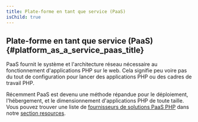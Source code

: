 ```yaml
---
title: Plate-forme en tant que service (PaaS)
isChild: true
---
```


## Plate-forme en tant que service (PaaS)  {#platform_as_a_service_paas_title}

PaaS fournit le système et l'architecture réseau nécessaire au fonctionnement d'applications PHP sur le web. Cela signifie peu voire pas du tout de configuration pour lancer des applications PHP ou des cadres de travail PHP.

Récemment PaaS est devenu une méthode répandue pour le déploiement, l'hébergement, et le dimensionnement d'applications PHP de toute taille. Vous pouvez trouver une liste de [fournisseurs de solutions PaaS PHP](#php_paas_providers) dans notre [section resources](#resources). 
